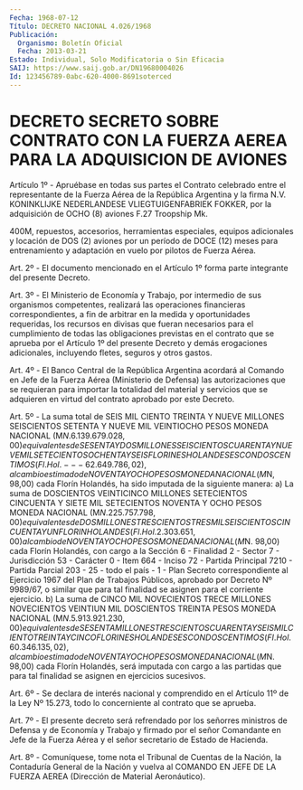 ```yaml
---
Fecha: 1968-07-12
Título: DECRETO NACIONAL 4.026/1968
Publicación:
  Organismo: Boletín Oficial
  Fecha: 2013-03-21
Estado: Individual, Solo Modificatoria o Sin Eficacia
SAIJ: https://www.saij.gob.ar/DN19680004026
Id: 123456789-0abc-620-4000-8691soterced
---
```

# DECRETO SECRETO SOBRE CONTRATO CON LA FUERZA AEREA PARA LA ADQUISICION DE AVIONES

<a id="1"></a>
Artículo 1º - Apruébase en todas sus partes el Contrato celebrado entre el representante de la Fuerza Aérea de la República Argentina y la firma N.V. KONINKLIJKE NEDERLANDESE VLIEGTUIGENFABRIEK FOKKER, por la adquisición de OCHO (8) aviones F.27 Troopship Mk.

400M, repuestos, accesorios, herramientas especiales, equipos adicionales y locación de DOS (2) aviones por un período de DOCE (12) meses para entrenamiento y adaptación en vuelo por pilotos de Fuerza Aérea.

<a id="2"></a>
Art. 2º - El documento mencionado en el  Artículo 1º forma parte integrante del presente  Decreto.

<a id="3"></a>
Art. 3º - El Ministerio de Economía y Trabajo, por intermedio de sus organismos competentes, realizará las operaciones financieras correspondientes, a fin de arbitrar en la medida y oportunidades requeridas, los recursos en divisas que fueran necesarios para el cumplimiento de todas las obligaciones previstas en el contrato que se aprueba por el Artículo 1º del presente Decreto y demás erogaciones adicionales, incluyendo fletes, seguros y otros gastos.

<a id="4"></a>
Art. 4º - El Banco Central de la República Argentina acordará al Comando en Jefe de la Fuerza Aérea (Ministerio de Defensa) las autorizaciones que se requieran para importar la totalidad del material y servicios que se adquieren en virtud del contrato aprobado por este Decreto.

<a id="5"></a>
Art. 5º - La suma total de SEIS MIL CIENTO TREINTA Y NUEVE MILLONES SEISCIENTOS SETENTA Y NUEVE MIL VEINTIOCHO PESOS MONEDA NACIONAL (M$N. 6.139.679.028,00) equivalentes de SESENTA Y DOS MILLONES SEISCIENTOS CUARENTA Y NUEVE MIL SETECIENTOS OCHENTA Y SEIS FLORINES HOLANDESES CON DOS CENTIMOS (Fl.Hol. - - - 62.649.786,02), al cambio estimado de NOVENTA Y OCHO PESOS MONEDA NACIONAL (M$N, 98,00) cada Florín Holandés, ha sido imputada de la siguiente manera: a) La suma de DOSCIENTOS VEINTICINCO MILLONES SETECIENTOS CINCUENTA Y SIETE MIL SETECIENTOS NOVENTA Y OCHO PESOS MONEDA NACIONAL (M$N. 225.757.798,00) equivalentes de DOS MILLONES TRESCIENTOS TRES MIL SEISCIENTOS CINCUENTA Y UN FLORIN HOLANDES (Fl.Hol. 2.303.651,00) al cambio de NOVENTA Y OCHO PESOS MONEDA NACIONAL (M$N. 98,00) cada Florín Holandés, con cargo a la Sección 6 - Finalidad 2 - Sector 7 - Jurisdicción 53 - Carácter 0 - Item 664 - Inciso 72 - Partida Principal 7210 - Partida Parcial 203 - 25 - todo el país - 1 - Plan Secreto correspondiente al Ejercicio 1967 del Plan de Trabajos Públicos, aprobado por Decreto Nº 9989/67, o similar que para tal finalidad se asignen para el corriente ejercicio. b) La suma de CINCO MIL NOVECIENTOS TRECE MILLONES NOVECIENTOS VEINTIUN MIL DOSCIENTOS TREINTA PESOS MONEDA NACIONAL (M$N. 5.913.921.230,00) equivalentes de SESENTA MILLONES TRESCIENTOS CUARENTA Y SEIS MIL CIENTO TREINTA Y CINCO FLORINES HOLANDESES CON DOS CENTIMOS (FI.Hol. 60.346.135,02), al cambio estimado de NOVENTAY OCHO PESOS MONEDA NACIONAL (M$N. 98,00) cada Florín Holandés, será imputada con cargo a las partidas que para tal finalidad se asignen en ejercicios sucesivos.

<a id="6"></a>
Art. 6º - Se declara de interés nacional y comprendido en el Artículo 11º de la Ley Nº 15.273, todo lo concerniente al contrato que se aprueba.

<a id="7"></a>
Art. 7º - El presente decreto será refrendado por los señorres ministros de Defensa y de Economía y Trabajo y firmado por el señor Comandante en Jefe de la Fuerza Aérea y el señor secretario de Estado de Hacienda.

<a id="8"></a>
Art. 8º - Comuníquese, tome nota el Tribunal de Cuentas de la Nación, la Contaduría General de la Nación y vuelva al COMANDO EN JEFE DE LA FUERZA AEREA (Dirección de Material Aeronáutico).